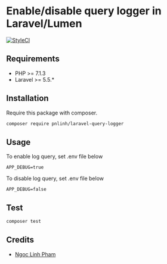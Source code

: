 # Enable/disable query logger in Laravel/Lumen
[![StyleCI](https://github.styleci.io/repos/155349271/shield?branch=master)](https://github.styleci.io/repos/155349271)

## Requirements

- PHP >= 7.1.3
- Laravel >= 5.5.*

## Installation

Require this package with composer.

```bash
composer require pnlinh/laravel-query-logger
```

## Usage

To enable log query, set .env file below
```
APP_DEBUG=true
```

To disable log query, set .env file below
```
APP_DEBUG=false
```

## Test

```bash
composer test
```

## Credits

- [Ngoc Linh Pham](https://github.com/pnlinh)
